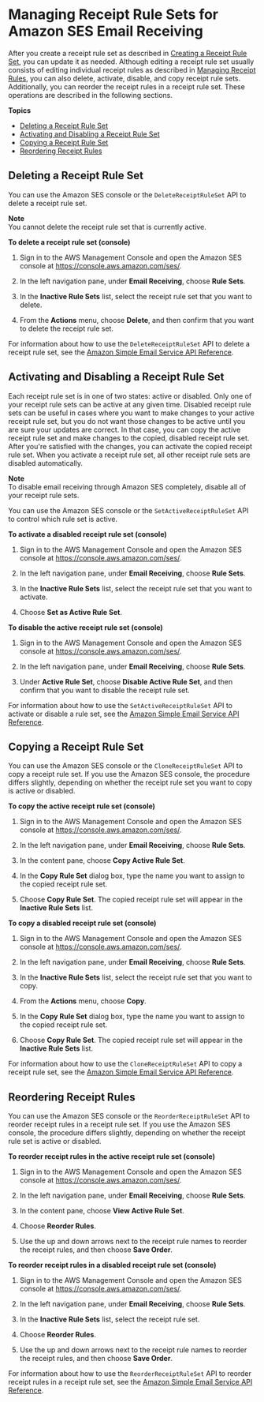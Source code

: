 # Managing Receipt Rule Sets for Amazon SES Email Receiving<a name="receiving-email-managing-receipt-rule-sets"></a>

After you create a receipt rule set as described in [Creating a Receipt Rule Set](receiving-email-receipt-rule-set.md), you can update it as needed\. Although editing a receipt rule set usually consists of editing individual receipt rules as described in [Managing Receipt Rules](receiving-email-managing-receipt-rules.md), you can also delete, activate, disable, and copy receipt rule sets\. Additionally, you can reorder the receipt rules in a receipt rule set\. These operations are described in the following sections\. 

**Topics**
+ [Deleting a Receipt Rule Set](#receiving-email-managing-receipt-rule-sets-delete)
+ [Activating and Disabling a Receipt Rule Set](#receiving-email-managing-receipt-rule-sets-enable-disable)
+ [Copying a Receipt Rule Set](#receiving-email-managing-receipt-rule-sets-copy)
+ [Reordering Receipt Rules](#receiving-email-managing-receipt-rule-sets-reorder)

## Deleting a Receipt Rule Set<a name="receiving-email-managing-receipt-rule-sets-delete"></a>

You can use the Amazon SES console or the `DeleteReceiptRuleSet` API to delete a receipt rule set\.

**Note**  
You cannot delete the receipt rule set that is currently active\.

**To delete a receipt rule set \(console\)**

1. Sign in to the AWS Management Console and open the Amazon SES console at [https://console\.aws\.amazon\.com/ses/](https://console.aws.amazon.com/ses/)\.

1. In the left navigation pane, under **Email Receiving**, choose **Rule Sets**\.

1. In the **Inactive Rule Sets** list, select the receipt rule set that you want to delete\.

1. From the **Actions** menu, choose **Delete**, and then confirm that you want to delete the receipt rule set\.

For information about how to use the `DeleteReceiptRuleSet` API to delete a receipt rule set, see the [Amazon Simple Email Service API Reference](https://docs.aws.amazon.com/ses/latest/APIReference/API_DeleteReceiptRuleSet.html)\.

## Activating and Disabling a Receipt Rule Set<a name="receiving-email-managing-receipt-rule-sets-enable-disable"></a>

Each receipt rule set is in one of two states: active or disabled\. Only one of your receipt rule sets can be active at any given time\. Disabled receipt rule sets can be useful in cases where you want to make changes to your active receipt rule set, but you do not want those changes to be active until you are sure your updates are correct\. In that case, you can copy the active receipt rule set and make changes to the copied, disabled receipt rule set\. After you're satisfied with the changes, you can activate the copied receipt rule set\. When you activate a receipt rule set, all other receipt rule sets are disabled automatically\.

**Note**  
To disable email receiving through Amazon SES completely, disable all of your receipt rule sets\.

You can use the Amazon SES console or the `SetActiveReceiptRuleSet` API to control which rule set is active\.

**To activate a disabled receipt rule set \(console\)**

1. Sign in to the AWS Management Console and open the Amazon SES console at [https://console\.aws\.amazon\.com/ses/](https://console.aws.amazon.com/ses/)\.

1. In the left navigation pane, under **Email Receiving**, choose **Rule Sets**\.

1. In the **Inactive Rule Sets** list, select the receipt rule set that you want to activate\.

1. Choose **Set as Active Rule Set**\.

**To disable the active receipt rule set \(console\)**

1. Sign in to the AWS Management Console and open the Amazon SES console at [https://console\.aws\.amazon\.com/ses/](https://console.aws.amazon.com/ses/)\.

1. In the left navigation pane, under **Email Receiving**, choose **Rule Sets**\.

1. Under **Active Rule Set**, choose **Disable Active Rule Set**, and then confirm that you want to disable the receipt rule set\.

For information about how to use the `SetActiveReceiptRuleSet` API to activate or disable a rule set, see the [Amazon Simple Email Service API Reference](https://docs.aws.amazon.com/ses/latest/APIReference/API_SetActiveReceiptRuleSet.html)\. 

## Copying a Receipt Rule Set<a name="receiving-email-managing-receipt-rule-sets-copy"></a>

You can use the Amazon SES console or the `CloneReceiptRuleSet` API to copy a receipt rule set\. If you use the Amazon SES console, the procedure differs slightly, depending on whether the receipt rule set you want to copy is active or disabled\.

**To copy the active receipt rule set \(console\)**

1. Sign in to the AWS Management Console and open the Amazon SES console at [https://console\.aws\.amazon\.com/ses/](https://console.aws.amazon.com/ses/)\.

1. In the left navigation pane, under **Email Receiving**, choose **Rule Sets**\.

1. In the content pane, choose **Copy Active Rule Set**\.

1. In the **Copy Rule Set** dialog box, type the name you want to assign to the copied receipt rule set\.

1. Choose **Copy Rule Set**\. The copied receipt rule set will appear in the **Inactive Rule Sets** list\.

**To copy a disabled receipt rule set \(console\)**

1. Sign in to the AWS Management Console and open the Amazon SES console at [https://console\.aws\.amazon\.com/ses/](https://console.aws.amazon.com/ses/)\.

1. In the left navigation pane, under **Email Receiving**, choose **Rule Sets**\.

1. In the **Inactive Rule Sets** list, select the receipt rule set that you want to copy\.

1. From the **Actions** menu, choose **Copy**\.

1. In the **Copy Rule Set** dialog box, type the name you want to assign to the copied receipt rule set\.

1. Choose **Copy Rule Set**\. The copied receipt rule set will appear in the **Inactive Rule Sets** list\.

For information about how to use the `CloneReceiptRuleSet` API to copy a receipt rule set, see the [Amazon Simple Email Service API Reference](https://docs.aws.amazon.com/ses/latest/APIReference/API_CloneReceiptRuleSet.html)\.

## Reordering Receipt Rules<a name="receiving-email-managing-receipt-rule-sets-reorder"></a>

You can use the Amazon SES console or the `ReorderReceiptRuleSet` API to reorder receipt rules in a receipt rule set\. If you use the Amazon SES console, the procedure differs slightly, depending on whether the receipt rule set is active or disabled\.

**To reorder receipt rules in the active receipt rule set \(console\)**

1. Sign in to the AWS Management Console and open the Amazon SES console at [https://console\.aws\.amazon\.com/ses/](https://console.aws.amazon.com/ses/)\.

1. In the left navigation pane, under **Email Receiving**, choose **Rule Sets**\.

1. In the content pane, choose **View Active Rule Set**\.

1. Choose **Reorder Rules**\.

1. Use the up and down arrows next to the receipt rule names to reorder the receipt rules, and then choose **Save Order**\.

**To reorder receipt rules in a disabled receipt rule set \(console\)**

1. Sign in to the AWS Management Console and open the Amazon SES console at [https://console\.aws\.amazon\.com/ses/](https://console.aws.amazon.com/ses/)\.

1. In the left navigation pane, under **Email Receiving**, choose **Rule Sets**\.

1. In the **Inactive Rule Sets** list, select the receipt rule set\.

1. Choose **Reorder Rules**\.

1. Use the up and down arrows next to the receipt rule names to reorder the receipt rules, and then choose **Save Order**\.

For information about how to use the `ReorderReceiptRuleSet` API to reorder receipt rules in a receipt rule set, see the [Amazon Simple Email Service API Reference](https://docs.aws.amazon.com/ses/latest/APIReference/API_ReorderReceiptRuleSet.html)\.